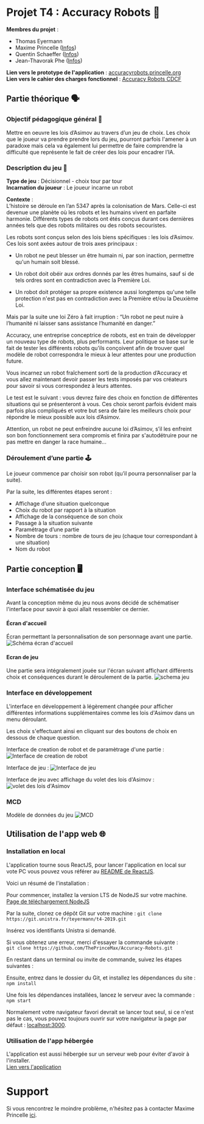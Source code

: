# Projet T4 : Accuracy Robots  🤖

**Membres du projet** : 
 - Thomas Eyermann
 - Maxime Princelle ([Infos](https://princelle.org))
 - Quentin Schaeffer ([Infos](https://quentinschaeffer.fr))
 - Jean-Thavorak Phe ([Infos](https://www.linkedin.com/in/jean-thavorak-phe-a648b1174/))

**Lien vers le prototype de l'application** : [accuracyrobots.princelle.org](https://accuracyrobots.princelle.org)  
**Lien vers le cahier des charges fonctionnel** : [Accuracy Robots CDCF](https://docs.google.com/document/d/16tri5rYo8iuTnbidY36FoNQXZASV9LYmXdTJKN8FSlw/edit?usp=sharing)

## Partie théorique  🗣

### Objectif pédagogique général  📍

Mettre en oeuvre les lois d’Asimov au travers d’un jeu de choix.
Les choix que le joueur va prendre prendre lors du jeu, pourront parfois l'amener à un paradoxe mais cela va également lui permettre de faire comprendre la difficulté que représente le fait de créer des lois pour encadrer l’IA.


### Description du jeu  📃
**Type de jeu** :  Décisionnel - choix tour par tour   
**Incarnation du joueur** : Le joueur incarne un robot  

**Contexte** :  
L’histoire se déroule en l’an 5347 après la colonisation de Mars. Celle-ci est devenue une planète où les robots et les humains vivent en parfaite harmonie. Différents types de robots ont étés conçus durant ces dernières années tels que des robots militaires ou des robots secouristes.

Les robots sont conçus selon des lois biens spécifiques : les lois d’Asimov.
Ces lois sont axées autour de trois axes principaux :

- Un robot ne peut blesser un être humain ni, par son inaction, permettre qu'un humain soit blessé.

- Un robot doit obéir aux ordres donnés par les êtres humains, sauf si de tels ordres sont en contradiction avec la Première Loi.

- Un robot doit protéger sa propre existence aussi longtemps qu'une telle protection n'est pas en contradiction avec la Première et/ou la Deuxième Loi.

Mais par la suite une loi Zéro à fait irruption : “Un robot ne peut nuire à l’humanité ni laisser sans assistance l’humanité en danger.”

Accuracy, une entreprise conceptrice de robots, est en train de développer un nouveau type de robots, plus performants.
Leur politique se base sur le fait de tester les différents robots qu’ils conçoivent afin de trouver quel modèle de robot correspondra le mieux à leur attentes pour une production future.

Vous incarnez un robot fraîchement sorti de la production d’Accuracy et vous allez maintenant devoir passer les tests imposés par vos créateurs pour savoir si vous correspondez à leurs attentes.

Le test est le suivant : vous devrez faire des choix en fonction de différentes situations qui se présenteront à vous. Ces choix seront parfois évident mais parfois plus compliqués et votre but sera de faire les meilleurs choix pour répondre le mieux possible aux lois d’Asimov.

Attention, un robot ne peut enfreindre aucune loi d’Asimov, s’il les enfreint son bon fonctionnement sera compromis et finira par s'autodétruire pour ne pas mettre en danger la race humaine...


### Déroulement d’une partie  🕹
Le joueur commence par choisir son robot (qu’il pourra personnaliser par la suite).  

Par la suite, les différentes étapes seront :
* Affichage d’une situation quelconque  
* Choix du robot par rapport à la situation  
* Affichage de la conséquence de son choix  
* Passage à la situation suivante  
* Paramétrage d’une partie  
* Nombre de tours : nombre de tours de jeu (chaque tour correspondant à une situation)  
* Nom du robot

## Partie conception  🖥

### Interface schématisée du jeu  

Avant la conception même du jeu nous avons décidé de schématiser l'interface pour savoir à quoi allait ressembler ce dernier.

#### Écran d'accueil
Écran permettant la personnalisation de son personnage avant une partie.
![Schéma écran d'accueil](./ressources_readme/ecran_accueil.png)

#### Ecran de jeu
Une partie sera intégralement jouée sur l'écran suivant affichant différents choix et conséquences durant le déroulement de la partie.
![schema jeu](./ressources_readme/schema_jeu.png)

### Interface en développement

L'interface en développement à légèrement changée pour afficher différentes informations supplémentaires comme les lois d'Asimov dans un menu déroulant.

Les choix s'effectuant ainsi en cliquant sur des boutons de choix en dessous de chaque question.

Interface de creation de robot et de paramètrage d'une partie :
![Interface de creation de robot](./ressources_readme/interface_connexion.png)

Interface de jeu :
![Interface de jeu](./ressources_readme/interface_jeu.png)

Interface de jeu avec affichage du volet des lois d'Asimov :
![volet des lois d'Asimov](./ressources_readme/affichage_volet_lois.png)

### MCD
Modèle de données du jeu
![MCD](./ressources_readme/uml_t4_image.png)


## Utilisation de l'app web  🌐

### Installation en local
L'application tourne sous ReactJS, pour lancer l'application en local sur vote PC vous pouvez vous référer au [README de ReactJS](./README_BOOTSTRAP.md).

Voici un résumé de l'installation : 

Pour commencer, installez la version LTS de NodeJS sur votre machine.
[Page de téléchargement NodeJS](https://nodejs.org/fr/)

Par la suite, clonez ce dépôt Git sur votre machine :
```git clone https://git.unistra.fr/teyermann/t4-2019.git```

Insérez vos identifiants Unistra si demandé.

Si vous obtenez une erreur, merci d'essayer la commande suivante :<br>```git clone https://github.com/ThePrinceMax/Accuracy-Robots.git```

En restant dans un terminal ou invite de commande, suivez les étapes suivantes :

Ensuite, entrez dans le dossier du Git, et installez les dépendances du site : 
```npm install```

Une fois les dépendances installées, lancez le serveur avec la commande : ```npm start```

Normalement votre navigateur favori devrait se lancer tout seul, si ce n'est pas le cas, vous pouvez toujours ouvrir sur votre navigateur la page par défaut : [localhost:3000](http://localhost:3000).

### Utilisation de l'app hébergée
L'application est aussi hébergée sur un serveur web pour éviter d'avoir à l'installer.  
[Lien vers l'application](https://accuracyrobots.princelle.org)

# Support
Si vous rencontrez le moindre problème, n'hésitez pas à contacter Maxime Princelle [ici](https://contact.princelle.org).
